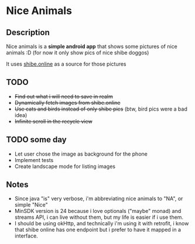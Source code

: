 # Nice Animals

## Description

Nice animals is a **simple android app** that shows some pictures of nice 
animals :D (for now it only show pics of nice shibe doggos)

It uses [shibe.online](http://shibe.online) as a source for those pictures

## TODO

* ~~Find out what i will need to save in realm~~
* ~~Dynamically fetch images from shibe.online~~
* ~~Use cats and birds instead of only shibe pics~~ (btw, bird pics were a bad idea)
* ~~Infinite scroll in the recycle view~~

## TODO some day

* Let user chose the image as background for the phone
* Implement tests
* Create landscape mode for listing images

## Notes

* Since java "is" very verbose, i'm abbreviating nice animals to "NA", or simple "Nice"
* MinSDK version is 24 because i love optionals ("maybe" monad) and streams API, i can live without them, 
but my life is easier if i use them.
* I should be using okHttp, and technically i'm using it with retrofit, i know that
shibe online has one endpoint but i prefer to have it mapped in a interface.